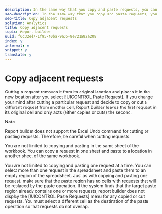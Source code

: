```yaml
---
description: In the same way that you copy and paste requests, you can also relocate requests to another part of the spreadsheet by selecting Cut Request from the shortcut menu.
seo-description: In the same way that you copy and paste requests, you can also relocate requests to another part of the spreadsheet by selecting Cut Request from the shortcut menu.
seo-title: Copy adjacent requests
solution: Analytics
title: Copy adjacent requests
topic: Report builder
uuid: f6c32ed7-1f95-40ba-9a35-8e721a82a208
index: y
internal: n
snippet: y
translate: y
---
```


# Copy adjacent requests

Cutting a request removes it from its original location and places it in the new location after you select [!UICONTROL  Paste Request]. If you change your mind after cutting a particular request and decide to copy or cut a different request from another cell, Report Builder leaves the first request in its original cell and only acts (either copies or cuts) the second. 


>[!NOTE]
>
>Report builder does not support the Excel Undo command for cutting or pasting requests. Therefore, be careful when cutting requests.



You are not limited to copying and pasting in the same sheet of the workbook. You can copy a request in one sheet and paste to a location in another sheet of the same workbook. 

You are not limited to copying and pasting one request at a time. You can select more than one request in the spreadsheet and paste them to an empty region of the spreadsheet. Just as with copying and pasting one request, make sure that the paste region has no cells with requests that will be replaced by the paste operation. If the system finds that the target paste region already contains one or more requests, report builder does not display the [!UICONTROL  Paste Requests] menu for any copied or cut requests. You must select a different cell as the destination of the paste operation so that requests do not overlap. 
